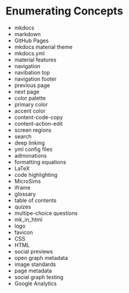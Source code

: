 # Enumerating Concepts

- mkdocs
- markdown
- GitHub Pages
- mkdocs material theme
- mkdocs.yml
- material features
- navigation
- navibation top
- navigation footer
- previous page
- next page
- color palette
- primary color
- accent color
- content-code-copy
- content-action-edit
- screen regions
- search
- deep linking
- yml config files
- admonations
- formatting equations
- LaTeX
- code highlighting
- MicroSims
- iframe
- glossary
- table of contents
- quizes
- multipe-choice questions
- mk_in_html
- logo
- favicon
- CSS
- HTML
- social previews
- open graph metadata
- image standards
- page metadata
- social graph testing
- Google Analytics